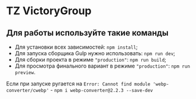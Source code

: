 # TZ VictoryGroup

## Для работы используйте такие команды

- Для установки всех зависимостей: `npm install`;
- Для запуска сборщика Gulp нужно использовать: `npm run dev`;
- Для сборки проекта в режиме `"production"`: `npm run build`;
- Для просмотра финального вариант в режиме `"production"`: `npm run preview`.


Если при запуске ругается на `Error: Cannot find module 'webp-converter/cwebp'` - `npm i webp-converter@2.2.3 --save-dev`
